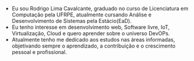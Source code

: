 - Eu sou Rodrigo Lima Cavalcante, graduado no curso de Licenciatura em Computação pela UFRPE, atualmente cursando Análise e Desenvolvimento de Sistemas pela Estácio(EaD).
- Eu tenho interesse em desenvolvimento web, Software livre, IoT, Virtualização, Cloud e quero aprender sobre o universo DevOPs.
- Atualmente tenho me dedicado aos estudos nas áreas informadas, objetivando sempre o aprendizado, a contribuição e o crescimento pessoal e profissional.

<!---
rodrigoll01/rodrigoll01 is a ✨ special ✨ repository because its `README.md` (this file) appears on your GitHub profile.
You can click the Preview link to take a look at your changes.
--->
